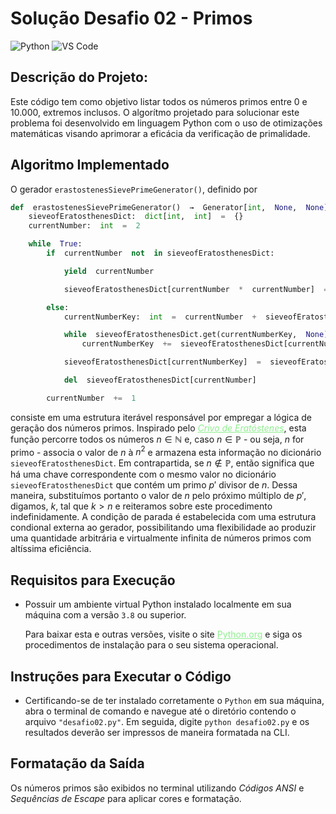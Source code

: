 # Solução Desafio 02 - Primos
![Python](https://img.shields.io/badge/Python-512BD4?style=flat&logo=python&logoColor=yellow)
![VS Code](https://img.shields.io/badge/VScode-007ACC?style=flat&logo=visualstudiocode&logoColor=white)

## Descrição do Projeto:
Este código tem como objetivo listar todos os números primos entre 0 e 10.000,
extremos inclusos. O algorítmo projetado para solucionar este problema foi
desenvolvido em linguagem Python com o uso de otimizações matemáticas visando
aprimorar a eficácia da verificação de primalidade.

## Algoritmo Implementado
O gerador `erastostenesSievePrimeGenerator()`, definido por

```python
def  erastostenesSievePrimeGenerator()  →  Generator[int,  None,  None]:
    sieveofEratosthenesDict:  dict[int,  int]  =  {}
    currentNumber:  int  =  2

    while  True:
        if  currentNumber  not  in sieveofEratosthenesDict:

            yield  currentNumber

            sieveofEratosthenesDict[currentNumber  *  currentNumber]  =  currentNumber

        else:
            currentNumberKey:  int  =  currentNumber  +  sieveofEratosthenesDict[currentNumber]

            while  sieveofEratosthenesDict.get(currentNumberKey,  None)  is  not  None:
                currentNumberKey  +=  sieveofEratosthenesDict[currentNumber]

            sieveofEratosthenesDict[currentNumberKey]  =  sieveofEratosthenesDict[currentNumber]

            del  sieveofEratosthenesDict[currentNumber]

        currentNumber  +=  1
```

consiste em uma estrutura iterável responsável por empregar a lógica de geração dos
números primos. Inspirado pelo
<a href="https://pt.wikipedia.org/wiki/Crivo_de_Erat%C3%B3stenes" target="_blank" style="font-style: italic; color: lightgreen">Crivo de Eratóstenes</a>,
esta função percorre todos os números $n \in \mathbb{N}$ e, caso $n \in \mathbb{P}$ -
ou seja, $n$ for primo - associa o valor de $n$ à $n^{2}$ e armazena esta informação no
dicionário `sieveofEratosthenesDict`. Em contrapartida, se $n \notin \mathbb{P}$, então
significa que há uma chave correspondente com o mesmo valor no dicionário `sieveofEratosthenesDict` que contém um primo $p'$ divisor de $n$. Dessa maneira,
substituímos portanto o valor de $n$ pelo próximo múltiplo de $p'$, digamos, $k$, tal que
$k > n$ e reiteramos sobre este procedimento indefinidamente. A condição de parada é
estabelecida com uma estrutura condional externa ao gerador, possibilitando uma
flexibilidade ao produzir uma quantidade arbitrária e virtualmente infinita de números
primos com altíssima eficiência.

## Requisitos para Execução
- Possuir um ambiente virtual Python instalado localmente em sua máquina com a
versão `3.8` ou superior.

    Para baixar esta e outras versões, visite o site
    <a target="_blank" href="https://www.python.org/downloads/" style="color: lightgreen">Python.org</a> e siga os procedimentos de instalação para o
    seu sistema operacional.

## Instruções para Executar o Código
- Certificando-se de ter instalado corretamente o <code>Python</code> em sua
máquina, abra o terminal de comando e navegue até o diretório contendo o arquivo
<code>"desafio02.py"</code>. Em seguida, digite <code>python desafio02.py</code>
e os resultados deverão ser impressos de maneira formatada na CLI.

## Formatação da Saída
Os números primos são exibidos no terminal utilizando _Códigos ANSI_ e _Sequências de Escape_ para aplicar cores e formatação.
